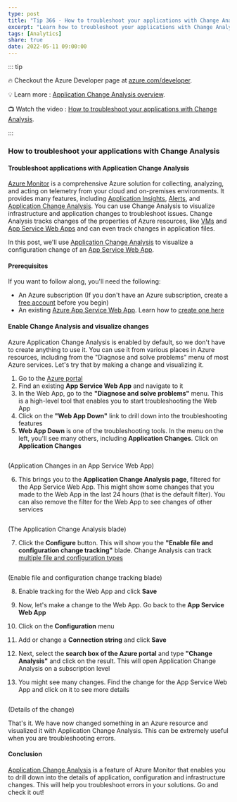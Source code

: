 ```yaml
---
type: post
title: "Tip 366 - How to troubleshoot your applications with Change Analysis"
excerpt: "Learn how to troubleshoot your applications with Change Analysis"
tags: [Analytics]
share: true
date: 2022-05-11 09:00:00
---
```


::: tip 

:fire: Checkout the Azure Developer page at [azure.com/developer](https://azure.com/developer?WT.mc_id=azure-azuredevtips-azureappsdev).

:bulb: Learn more : [Application Change Analysis overview](https://docs.microsoft.com/azure/azure-monitor/app/change-analysis?WT.mc_id=docs-azuredevtips-azureappsdev). 

:tv: Watch the video : [How to troubleshoot your applications with Change Analysis](http://youtu.be/1H3QFopnWjE?WT.mc_id=youtube-azuredevtips-azureappsdev).

:::

### How to troubleshoot your applications with Change Analysis

#### Troubleshoot applications with Application Change Analysis 
[Azure Monitor](https://docs.microsoft.com/azure/azure-monitor/overview?WT.mc_id=docs-azuredevtips-azureappsdev) is a comprehensive Azure solution for collecting, analyzing, and acting on telemetry from your cloud and on-premises environments. It provides many features, including [Application Insights](https://docs.microsoft.com/azure/azure-monitor/app/app-insights-overview?WT.mc_id=docs-azuredevtips-azureappsdev), [Alerts](https://docs.microsoft.com/azure/azure-monitor/alerts/alerts-overview?WT.mc_id=docs-azuredevtips-azureappsdev), and [Application Change Analysis](https://docs.microsoft.com/azure/azure-monitor/app/change-analysis?WT.mc_id=docs-azuredevtips-azureappsdev). You can use Change Analysis to visualize infrastructure and application changes to troubleshoot issues. Change Analysis tracks changes of the properties of Azure resources, like [VMs](https://azure.microsoft.com/services/virtual-machines/?WT.mc_id=azure-azuredevtips-azureappsdev) and [App Service Web Apps](https://azure.microsoft.com/services/app-service/web/?WT.mc_id=azure-azuredevtips-azureappsdev) and can even track changes in application files.

In this post, we'll use [Application Change Analysis](https://docs.microsoft.com/azure/azure-monitor/app/change-analysis?WT.mc_id=docs-azuredevtips-azureappsdev) to visualize a configuration change of an [App Service Web App](https://azure.microsoft.com/services/app-service/web/?WT.mc_id=azure-azuredevtips-azureappsdev).

#### Prerequisites
If you want to follow along, you'll need the following:
* An Azure subscription (If you don't have an Azure subscription, create a [free account](https://azure.microsoft.com/free/?WT.mc_id=azure-azuredevtips-azureappsdev) before you begin)
* An existing [Azure App Service Web App](https://azure.microsoft.com/services/app-service/web/?WT.mc_id=azure-azuredevtips-azureappsdev). Learn how to [create one here](https://docs.microsoft.com/azure/app-service/quickstart-dotnetcore?WT.mc_id=docs-azuredevtips-azureappsdev)

#### Enable Change Analysis and visualize changes
Azure Application Change Analysis is enabled by default, so we don't have to create anything to use it. You can use it from various places in Azure resources, including from the "Diagnose and solve problems" menu of most Azure services. Let's try that by making a change and visualizing it.

1. Go to the [Azure portal](https://portal.azure.com/?WT.mc_id=azure-azuredevtips-azureappsdev)
2. Find an existing **App Service Web App** and navigate to it
3. In the Web App, go to the **"Diagnose and solve problems"** menu. This is a high-level tool that enables you to start troubleshooting the Web App
4. Click on the **"Web App Down"** link to drill down into the troubleshooting features
5. **Web App Down** is one of the troubleshooting tools. In the menu on the left, you'll see many others, including **Application Changes**. Click on **Application Changes**

<img :src="$withBase('/files/150appchanges.png')">

(Application Changes in an App Service Web App)

6. This brings you to the **Application Change Analysis page**, filtered for the App Service Web App. This might show some changes that you made to the Web App in the last 24 hours (that is the default filter). You can also remove the filter for the Web App to see changes of other services

<img :src="$withBase('/files/150changeanalysisinwebapp.png')">

(The Application Change Analysis blade)

7. Click the **Configure** button. This will show you the **"Enable file and configuration change tracking"** blade. Change Analysis can track [multiple file and configuration types](https://docs.microsoft.com/azure/azure-monitor/app/change-analysis#supported-resource-types?WT.mc_id=docs-azuredevtips-azureappsdev)

<img :src="$withBase('/files/150enablewebappchangetracking.png')">

(Enable file and configuration change tracking blade)

8. Enable tracking for the Web App and click **Save**

9. Now, let's make a change to the Web App. Go back to the **App Service Web App**

10. Click on the **Configuration** menu

11. Add or change a **Connection string** and click **Save**

12. Next, select the **search box of the Azure portal** and type **"Change Analysis"** and click on the result. This will open Application Change Analysis on a subscription level

13. You might see many changes. Find the change for the App Service Web App and click on it to see more details

<img :src="$withBase('/files/150results.png')">

(Details of the change)

That's it. We have now changed something in an Azure resource and visualized it with Application Change Analysis. This can be extremely useful when you are troubleshooting errors.

#### Conclusion
[Application Change Analysis](https://docs.microsoft.com/azure/azure-monitor/app/change-analysis?WT.mc_id=docs-azuredevtips-azureappsdev) is a feature of Azure Monitor that enables you to drill down into the details of application, configuration and infrastructure changes. This will help you troubleshoot errors in your solutions. Go and check it out!
